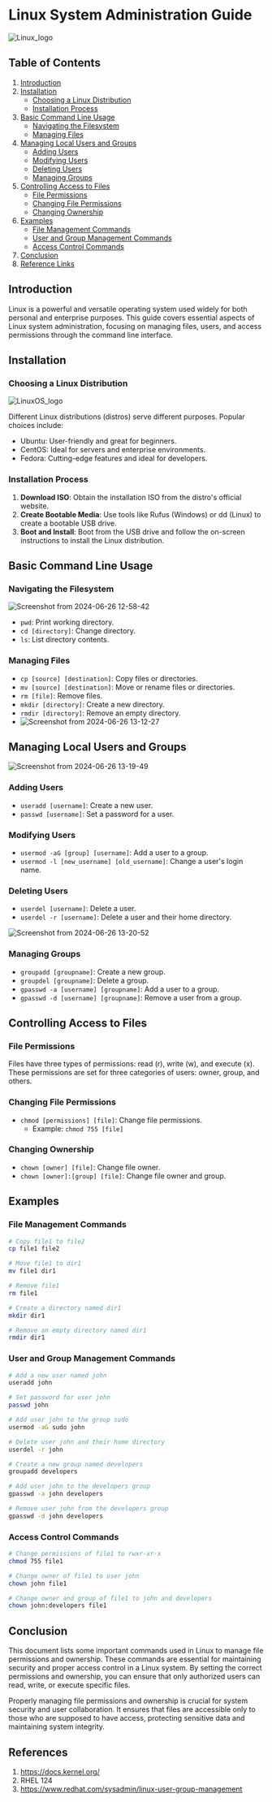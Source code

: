 # Linux System Administration Guide
![Linux_logo](https://media.licdn.com/dms/image/D4D12AQGxLt3lZb-3FA/article-cover_image-shrink_600_2000/0/1693882752310?e=2147483647&v=beta&t=oIqV0XAIi0Wqb8-HAFjyPP8310CE2rBd5paDKSryqcY)

## Table of Contents

1. [Introduction](#introduction)
2. [Installation](#installation)
    - [Choosing a Linux Distribution](#choosing-a-linux-distribution)
    - [Installation Process](#installation-process)
3. [Basic Command Line Usage](#basic-command-line-usage)
    - [Navigating the Filesystem](#navigating-the-filesystem)
    - [Managing Files](#managing-files)
4. [Managing Local Users and Groups](#managing-local-users-and-groups)
    - [Adding Users](#adding-users)
    - [Modifying Users](#modifying-users)
    - [Deleting Users](#deleting-users)
    - [Managing Groups](#managing-groups)
5. [Controlling Access to Files](#controlling-access-to-files)
    - [File Permissions](#file-permissions)
    - [Changing File Permissions](#changing-file-permissions)
    - [Changing Ownership](#changing-ownership)
6. [Examples](#examples)
    - [File Management Commands](#file-management-commands)
    - [User and Group Management Commands](#user-and-group-management-commands)
    - [Access Control Commands](#access-control-commands)
7. [Conclusion](#conclusion)  
8. [Reference Links](#references)

## Introduction

Linux is a powerful and versatile operating system used widely for both personal and enterprise purposes. This guide covers essential aspects of Linux system administration, focusing on managing files, users, and access permissions through the command line interface.

## Installation

### Choosing a Linux Distribution
![LinuxOS_logo](https://encrypted-tbn0.gstatic.com/images?q=tbn:ANd9GcRQOanYwFsE96GOEGBggdGBVx_GQUZQ1i5uow&s)

Different Linux distributions (distros) serve different purposes. Popular choices include:

- Ubuntu: User-friendly and great for beginners.
- CentOS: Ideal for servers and enterprise environments.
- Fedora: Cutting-edge features and ideal for developers.

### Installation Process

1. **Download ISO**: Obtain the installation ISO from the distro's official website.
2. **Create Bootable Media**: Use tools like Rufus (Windows) or dd (Linux) to create a bootable USB drive.
3. **Boot and Install**: Boot from the USB drive and follow the on-screen instructions to install the Linux distribution.

## Basic Command Line Usage

### Navigating the Filesystem
![Screenshot from 2024-06-26 12-58-42](https://github.com/siddharthsinghchaudhari/Linux/assets/120357061/4ee45f34-5c69-4acf-b1cb-b34ef79e28cd)

- `pwd`: Print working directory.
- `cd [directory]`: Change directory.
- `ls`: List directory contents.

### Managing Files

- `cp [source] [destination]`: Copy files or directories.
- `mv [source] [destination]`: Move or rename files or directories.
- `rm [file]`: Remove files.
- `mkdir [directory]`: Create a new directory.
- `rmdir [directory]`: Remove an empty directory.
- ![Screenshot from 2024-06-26 13-12-27](https://github.com/siddharthsinghchaudhari/Linux/assets/120357061/7554a881-d8a8-4a47-ae71-8645444ae60d)


## Managing Local Users and Groups
![Screenshot from 2024-06-26 13-19-49](https://github.com/siddharthsinghchaudhari/Linux/assets/120357061/510ac52e-606b-48cd-95b9-3d212fe32a93)


### Adding Users

- `useradd [username]`: Create a new user.
- `passwd [username]`: Set a password for a user.

### Modifying Users

- `usermod -aG [group] [username]`: Add a user to a group.
- `usermod -l [new_username] [old_username]`: Change a user's login name.

### Deleting Users

- `userdel [username]`: Delete a user.
- `userdel -r [username]`: Delete a user and their home directory.

![Screenshot from 2024-06-26 13-20-52](https://github.com/siddharthsinghchaudhari/Linux/assets/120357061/5c89614d-5431-44f0-9b0d-60fdc3378a75)

### Managing Groups

- `groupadd [groupname]`: Create a new group.
- `groupdel [groupname]`: Delete a group.
- `gpasswd -a [username] [groupname]`: Add a user to a group.
- `gpasswd -d [username] [groupname]`: Remove a user from a group.

## Controlling Access to Files

### File Permissions

Files have three types of permissions: read (r), write (w), and execute (x). These permissions are set for three categories of users: owner, group, and others.

### Changing File Permissions

- `chmod [permissions] [file]`: Change file permissions.
  - Example: `chmod 755 [file]`

### Changing Ownership

- `chown [owner] [file]`: Change file owner.
- `chown [owner]:[group] [file]`: Change file owner and group.

## Examples

### File Management Commands

```sh
# Copy file1 to file2
cp file1 file2

# Move file1 to dir1
mv file1 dir1

# Remove file1
rm file1

# Create a directory named dir1
mkdir dir1

# Remove an empty directory named dir1
rmdir dir1

```
### User and Group Management Commands

```sh
# Add a new user named john
useradd john

# Set password for user john
passwd john

# Add user john to the group sudo
usermod -aG sudo john

# Delete user john and their home directory
userdel -r john

# Create a new group named developers
groupadd developers

# Add user john to the developers group
gpasswd -a john developers

# Remove user john from the developers group
gpasswd -d john developers
```
### Access Control Commands

```sh
# Change permissions of file1 to rwxr-xr-x
chmod 755 file1

# Change owner of file1 to user john
chown john file1

# Change owner and group of file1 to john and developers
chown john:developers file1
```
## Conclusion
This document lists some important commands used in Linux to manage file permissions and ownership. These commands are essential for maintaining security and proper access control in a Linux system. By setting the correct permissions and ownership, you can ensure that only authorized users can read, write, or execute specific files. 

Properly managing file permissions and ownership is crucial for system security and user collaboration. It ensures that files are accessible only to those who are supposed to have access, protecting sensitive data and maintaining system integrity.


## References
1. https://docs.kernel.org/
2. RHEL 124 
3. https://www.redhat.com/sysadmin/linux-user-group-management
